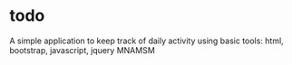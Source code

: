 # todo
A simple application to keep track of daily activity using basic tools:  html, bootstrap, javascript, jquery
MNAMSM
